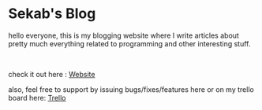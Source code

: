 # Sekab's Blog

hello everyone, this is my blogging website where I write articles about pretty
much everything related to programming and other interesting stuff. <br>


<br>


check it out here : [Website](https://sekab-blog.firebaseapp.com/about) <br>

also, feel free to support by issuing bugs/fixes/features here or on my trello board here:
[Trello](https://trello.com/b/o0n2Z8Hn/sekabs-blog)